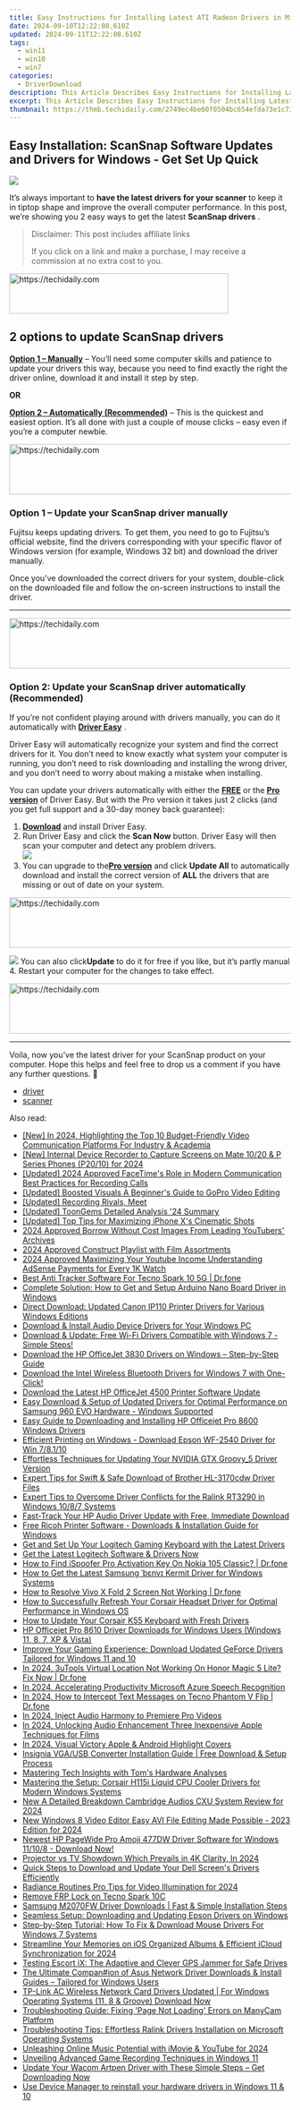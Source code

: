 ```yaml
---
title: Easy Instructions for Installing Latest ATI Radeon Drivers in Microsoft Windows
date: 2024-09-10T12:22:08.610Z
updated: 2024-09-11T12:22:08.610Z
tags:
  - win11
  - win10
  - win7
categories:
  - DriverDownload
description: This Article Describes Easy Instructions for Installing Latest ATI Radeon Drivers in Microsoft Windows
excerpt: This Article Describes Easy Instructions for Installing Latest ATI Radeon Drivers in Microsoft Windows
thumbnail: https://thmb.techidaily.com/2749ec4be60f0504bc654efda73e1c737728931364b1005e1f68e26d5f0bf62c.jpg
---
```


## Easy Installation: ScanSnap Software Updates and Drivers for Windows - Get Set Up Quick

![](https://images.drivereasy.com/wp-content/uploads/2019/01/img_5c3d5b538269b.jpg)

It’s always important to **have the latest drivers for your scanner**  to keep it in tiptop shape and improve the overall computer performance. In this post, we’re showing you 2 easy ways to get the latest **ScanSnap drivers** .


>  Disclaimer: This post includes affiliate links
>
>  If you click on a link and make a purchase, I may receive a commission at no extra cost to you.
>







<!-- affiliate ads begin -->
<a href="https://aligracehair.sjv.io/c/5597632/2115949/19272" target="_top" id="2115949">
  <img src="//a.impactradius-go.com/display-ad/19272-2115949" border="0" alt="https://techidaily.com" width="392" height="72"/>
</a>
<img height="0" width="0" src="https://aligracehair.sjv.io/i/5597632/2115949/19272" style="position:absolute;visibility:hidden;" border="0" />
<!-- affiliate ads end -->




## 2 options to update **ScanSnap drivers**

[**Option 1 – Manually**](https://tools.techidaily.com/drivereasy/download/) – You’ll need some computer skills and patience to update your drivers this way, because you need to find exactly the right the driver online, download it and install it step by step.

**OR**

[**Option 2 – Automatically (Recommended)**](https://www.drivereasy.com/knowledge/scansnap-driver-download-update-easily/#O2) – This is the quickest and easiest option. It’s all done with just a couple of mouse clicks – easy even if you’re a computer newbie.





<!-- affiliate ads begin -->
<a href="https://appsumo.8odi.net/c/5597632/2137395/7443" target="_top" id="2137395">
  <img src="//a.impactradius-go.com/display-ad/7443-2137395" border="0" alt="https://techidaily.com" width="728" height="90"/>
</a>
<img height="0" width="0" src="https://appsumo.8odi.net/i/5597632/2137395/7443" style="position:absolute;visibility:hidden;" border="0" />
<!-- affiliate ads end -->




### **Option 1 – Update your ScanSnap driver manually**

 Fujitsu keeps updating drivers. To get them, you need to go to Fujitsu’s official  website, find the drivers corresponding with your specific flavor of Windows version (for example, Windows 32 bit) and download the driver manually.

 Once you’ve downloaded the correct drivers for your system, double-click on the downloaded file and follow the on-screen instructions to install the driver.

---





<!-- affiliate ads begin -->
<a href="https://smilemakers.pxf.io/c/5597632/2123901/26106" target="_top" id="2123901">
  <img src="//a.impactradius-go.com/display-ad/26106-2123901" border="0" alt="https://techidaily.com" width="728" height="90"/>
</a>
<img height="0" width="0" src="https://smilemakers.pxf.io/i/5597632/2123901/26106" style="position:absolute;visibility:hidden;" border="0" />
<!-- affiliate ads end -->




### Option 2: Update your ScanSnap driver automatically (Recommended)

 If you’re not confident playing around with drivers manually, you can do it automatically with **[Driver Easy](https://tools.techidaily.com/drivereasy/download/)**  .

 Driver Easy will automatically recognize your system and find the correct drivers for it. You don’t need to know exactly what system your computer is running, you don’t need to risk downloading and installing the wrong driver, and you don’t need to worry about making a mistake when installing.

 You can update your drivers automatically with either the **[FREE](https://tools.techidaily.com/drivereasy/download/)**  or the **[Pro version](https://tools.techidaily.com/drivereasy/download/)**  of Driver Easy. But with the Pro version it takes just 2 clicks (and you get full support and a 30-day money back guarantee):

1. [**Download**](https://tools.techidaily.com/drivereasy/download/) and install Driver Easy.
2. Run Driver Easy and click the **Scan Now** button. Driver Easy will then scan your computer and detect any problem drivers.  
![](https://images.drivereasy.com/wp-content/uploads/2018/11/img_5bea92aeadc8d.jpg)
3. You can upgrade to the[**Pro version**](https://tools.techidaily.com/drivereasy/download/) and click   **Update All**  to automatically download and install the correct version of **ALL**  the drivers that are missing or out of date on your system.  




<!-- affiliate ads begin -->
<a href="https://ursime.pxf.io/c/5597632/2136536/16384" target="_top" id="2136536">
  <img src="//a.impactradius-go.com/display-ad/16384-2136536" border="0" alt="https://techidaily.com" width="728" height="90"/>
</a>
<img height="0" width="0" src="https://ursime.pxf.io/i/5597632/2136536/16384" style="position:absolute;visibility:hidden;" border="0" />
<!-- affiliate ads end -->




![](https://images.drivereasy.com/wp-content/uploads/2018/11/img_5bea936032f20.jpg) You can also click**Update** to do it for free if you like, but it’s partly manual
4. Restart your computer for the changes to take effect.




<!-- affiliate ads begin -->
<a href="https://appsumo.8odi.net/c/5597632/2118322/7443" target="_top" id="2118322">
  <img src="//a.impactradius-go.com/display-ad/7443-2118322" border="0" alt="https://techidaily.com" width="728" height="90"/>
</a>
<img height="0" width="0" src="https://appsumo.8odi.net/i/5597632/2118322/7443" style="position:absolute;visibility:hidden;" border="0" />
<!-- affiliate ads end -->





---

 Voila, now you’ve the latest driver for your ScanSnap product on your computer. Hope this helps and feel free to drop us a comment if you have any further questions. 🙂

* [driver](https://tools.techidaily.com/drivereasy/download/)
* [scanner](https://tools.techidaily.com/drivereasy/download/)

<ins class="adsbygoogle"
     style="display:block"
     data-ad-format="autorelaxed"
     data-ad-client="ca-pub-7571918770474297"
     data-ad-slot="1223367746"></ins>



<ins class="adsbygoogle"
     style="display:block"
     data-ad-client="ca-pub-7571918770474297"
     data-ad-slot="8358498916"
     data-ad-format="auto"
     data-full-width-responsive="true"></ins>





<span class="atpl-alsoreadstyle">Also read:</span>
<div><ul>
<li><a href="https://visual-screen-recording.techidaily.com/new-in-2024-highlighting-the-top-10-budget-friendly-video-communication-platforms-for-industry-and-academia/"><u>[New] In 2024, Highlighting the Top 10 Budget-Friendly Video Communication Platforms For Industry & Academia</u></a></li>
<li><a href="https://screen-mirroring-recording.techidaily.com/new-internal-device-recorder-to-capture-screens-on-mate-1020-and-p-series-phones-p2010-for-2024/"><u>[New] Internal Device Recorder to Capture Screens on Mate 10/20 & P Series Phones (P20/10) for 2024</u></a></li>
<li><a href="https://screen-capture.techidaily.com/updated-2024-approved-facetimes-role-in-modern-communication-best-practices-for-recording-calls/"><u>[Updated] 2024 Approved FaceTime's Role in Modern Communication Best Practices for Recording Calls</u></a></li>
<li><a href="https://extra-information.techidaily.com/updated-boosted-visuals-a-beginners-guide-to-gopro-video-editing/"><u>[Updated] Boosted Visuals A Beginner's Guide to GoPro Video Editing</u></a></li>
<li><a href="https://screen-activity-recording.techidaily.com/updated-recording-rivals-meet/"><u>[Updated] Recording Rivals, Meet</u></a></li>
<li><a href="https://some-skills.techidaily.com/updated-toongems-detailed-analysis-24-summary/"><u>[Updated] ToonGems Detailed Analysis '24 Summary</u></a></li>
<li><a href="https://fox-http.techidaily.com/updated-top-tips-for-maximizing-iphone-xs-cinematic-shots/"><u>[Updated] Top Tips for Maximizing iPhone X's Cinematic Shots</u></a></li>
<li><a href="https://youtube-video-recordings.techidaily.com/2024-approved-borrow-without-cost-images-from-leading-youtubers-archives/"><u>2024 Approved Borrow Without Cost Images From Leading YouTubers' Archives</u></a></li>
<li><a href="https://extra-lessons.techidaily.com/2024-approved-construct-playlist-with-film-assortments/"><u>2024 Approved Construct Playlist with Film Assortments</u></a></li>
<li><a href="https://youtube-help.techidaily.com/2024-approved-maximizing-your-youtube-income-understanding-adsense-payments-for-every-1k-watch/"><u>2024 Approved Maximizing Your Youtube Income Understanding AdSense Payments for Every 1K Watch</u></a></li>
<li><a href="https://android-location-track.techidaily.com/best-anti-tracker-software-for-tecno-spark-10-5g-drfone-by-drfone-virtual-android/"><u>Best Anti Tracker Software For Tecno Spark 10 5G | Dr.fone</u></a></li>
<li><a href="https://win-amazing.techidaily.com/complete-solution-how-to-get-and-setup-arduino-nano-board-driver-in-windows/"><u>Complete Solution: How to Get and Setup Arduino Nano Board Driver in Windows</u></a></li>
<li><a href="https://win-amazing.techidaily.com/direct-download-updated-canon-ip110-printer-drivers-for-various-windows-editions/"><u>Direct Download: Updated Canon IP110 Printer Drivers for Various Windows Editions</u></a></li>
<li><a href="https://win-amazing.techidaily.com/download-and-install-audio-device-drivers-for-your-windows-pc/"><u>Download & Install Audio Device Drivers for Your Windows PC</u></a></li>
<li><a href="https://win-amazing.techidaily.com/download-and-update-free-wi-fi-drivers-compatible-with-windows-7-simple-steps/"><u>Download & Update: Free Wi-Fi Drivers Compatible with Windows 7 - Simple Steps!</u></a></li>
<li><a href="https://win-amazing.techidaily.com/download-the-hp-officejet-3830-drivers-on-windows-step-by-step-guide/"><u>Download the HP OfficeJet 3830 Drivers on Windows – Step-by-Step Guide</u></a></li>
<li><a href="https://win-amazing.techidaily.com/1722978514933-download-the-intel-wireless-bluetooth-drivers-for-windows-7-with-one-click/"><u>Download the Intel Wireless Bluetooth Drivers for Windows 7 with One-Click!</u></a></li>
<li><a href="https://win-amazing.techidaily.com/download-the-latest-hp-officejet-4500-printer-software-update/"><u>Download the Latest HP OfficeJet 4500 Printer Software Update</u></a></li>
<li><a href="https://win-amazing.techidaily.com/easy-download-and-setup-of-updated-drivers-for-optimal-performance-on-samsung-960-evo-hardware-windows-supported/"><u>Easy Download & Setup of Updated Drivers for Optimal Performance on Samsung 960 EVO Hardware - Windows Supported</u></a></li>
<li><a href="https://win-amazing.techidaily.com/easy-guide-to-downloading-and-installing-hp-officejet-pro-8600-windows-drivers/"><u>Easy Guide to Downloading and Installing HP Officejet Pro 8600 Windows Drivers</u></a></li>
<li><a href="https://win-amazing.techidaily.com/efficient-printing-on-windows-download-epson-wf-2540-driver-for-win-78110/"><u>Efficient Printing on Windows - Download Epson WF-2540 Driver for Win 7/8.1/10</u></a></li>
<li><a href="https://win-amazing.techidaily.com/effortless-techniques-for-updating-your-nvidia-gtx-groovy5-driver-version/"><u>Effortless Techniques for Updating Your NVIDIA GTX Groovy_5 Driver Version</u></a></li>
<li><a href="https://win-amazing.techidaily.com/expert-tips-for-swift-and-safe-download-of-brother-hl-3170cdw-driver-files/"><u>Expert Tips for Swift & Safe Download of Brother HL-3170cdw Driver Files</u></a></li>
<li><a href="https://win-amazing.techidaily.com/expert-tips-to-overcome-driver-conflicts-for-the-ralink-rt3290-in-windows-1087-systems/"><u>Expert Tips to Overcome Driver Conflicts for the Ralink RT3290 in Windows 10/8/7 Systems</u></a></li>
<li><a href="https://win-amazing.techidaily.com/fast-track-your-hp-audio-driver-update-with-free-immediate-download/"><u>Fast-Track Your HP Audio Driver Update with Free, Immediate Download</u></a></li>
<li><a href="https://win-amazing.techidaily.com/free-ricoh-printer-software-downloads-and-installation-guide-for-windows/"><u>Free Ricoh Printer Software - Downloads & Installation Guide for Windows</u></a></li>
<li><a href="https://win-amazing.techidaily.com/get-and-set-up-your-logitech-gaming-keyboard-with-the-latest-drivers/"><u>Get and Set Up Your Logitech Gaming Keyboard with the Latest Drivers</u></a></li>
<li><a href="https://win-dash.techidaily.com/get-the-latest-logitech-software-and-drivers-now/"><u>Get the Latest Logitech Software & Drivers Now</u></a></li>
<li><a href="https://fake-location.techidaily.com/how-to-find-ispoofer-pro-activation-key-on-nokia-105-classic-drfone-by-drfone-virtual-android/"><u>How to Find iSpoofer Pro Activation Key On Nokia 105 Classic? | Dr.fone</u></a></li>
<li><a href="https://win-amazing.techidaily.com/how-to-get-the-latest-samsung-bnv-kermit-driver-for-windows-systems/"><u>How to Get the Latest Samsung ˈbɛnvɪ Kermit Driver for Windows Systems</u></a></li>
<li><a href="https://fix-guide.techidaily.com/how-to-resolve-vivo-x-fold-2-screen-not-working-drfone-by-drfone-fix-android-problems-fix-android-problems/"><u>How to Resolve Vivo X Fold 2 Screen Not Working | Dr.fone</u></a></li>
<li><a href="https://win-amazing.techidaily.com/how-to-successfully-refresh-your-corsair-headset-driver-for-optimal-performance-in-windows-os/"><u>How to Successfully Refresh Your Corsair Headset Driver for Optimal Performance in Windows OS</u></a></li>
<li><a href="https://win-amazing.techidaily.com/how-to-update-your-corsair-k55-keyboard-with-fresh-drivers/"><u>How to Update Your Corsair K55 Keyboard with Fresh Drivers</u></a></li>
<li><a href="https://win-amazing.techidaily.com/hp-officejet-pro-8610-driver-downloads-for-windows-users-windows-11-8-7-xp-and-vista/"><u>HP Officejet Pro 8610 Driver Downloads for Windows Users (Windows 11, 8, 7, XP & Vista)</u></a></li>
<li><a href="https://win-amazing.techidaily.com/improve-your-gaming-experience-download-updated-geforce-drivers-tailored-for-windows-11-and-10/"><u>Improve Your Gaming Experience: Download Updated GeForce Drivers Tailored for Windows 11 and 10</u></a></li>
<li><a href="https://fake-location.techidaily.com/in-2024-3utools-virtual-location-not-working-on-honor-magic-5-lite-fix-now-drfone-by-drfone-virtual-android/"><u>In 2024, 3uTools Virtual Location Not Working On Honor Magic 5 Lite? Fix Now | Dr.fone</u></a></li>
<li><a href="https://extra-lessons.techidaily.com/in-2024-accelerating-productivity-microsoft-azure-speech-recognition/"><u>In 2024, Accelerating Productivity Microsoft Azure Speech Recognition</u></a></li>
<li><a href="https://android-location-track.techidaily.com/in-2024-how-to-intercept-text-messages-on-tecno-phantom-v-flip-drfone-by-drfone-virtual-android/"><u>In 2024, How to Intercept Text Messages on Tecno Phantom V Flip | Dr.fone</u></a></li>
<li><a href="https://some-knowledge.techidaily.com/in-2024-inject-audio-harmony-to-premiere-pro-videos/"><u>In 2024, Inject Audio Harmony to Premiere Pro Videos</u></a></li>
<li><a href="https://fox-hovers.techidaily.com/in-2024-unlocking-audio-enhancement-three-inexpensive-apple-techniques-for-films/"><u>In 2024, Unlocking Audio Enhancement Three Inexpensive Apple Techniques for Films</u></a></li>
<li><a href="https://instagram-clips.techidaily.com/in-2024-visual-victory-apple-and-android-highlight-covers/"><u>In 2024, Visual Victory Apple & Android Highlight Covers</u></a></li>
<li><a href="https://win-amazing.techidaily.com/insignia-vgausb-converter-installation-guide-free-download-and-setup-process/"><u>Insignia VGA/USB Converter Installation Guide | Free Download & Setup Process</u></a></li>
<li><a href="https://hardware-tips.techidaily.com/mastering-tech-insights-with-toms-hardware-analyses/"><u>Mastering Tech Insights with Tom's Hardware Analyses</u></a></li>
<li><a href="https://win-amazing.techidaily.com/mastering-the-setup-corsair-h115i-liquid-cpu-cooler-drivers-for-modern-windows-systems/"><u>Mastering the Setup: Corsair H115i Liquid CPU Cooler Drivers for Modern Windows Systems</u></a></li>
<li><a href="https://sound-tweaking.techidaily.com/new-a-detailed-breakdown-cambridge-audios-cxu-system-review-for-2024/"><u>New A Detailed Breakdown Cambridge Audios CXU System Review for 2024</u></a></li>
<li><a href="https://video-ai-editor.techidaily.com/new-windows-8-video-editor-easy-avi-file-editing-made-possible-2023-edition-for-2024/"><u>New Windows 8 Video Editor Easy AVI File Editing Made Possible - 2023 Edition for 2024</u></a></li>
<li><a href="https://win-amazing.techidaily.com/newest-hp-pagewide-pro-amoji-477dw-driver-software-for-windows-11108-download-now/"><u>Newest HP PageWide Pro Amoji 477DW Driver Software for Windows 11/10/8 - Download Now!</u></a></li>
<li><a href="https://article-posts.techidaily.com/projector-vs-tv-showdown-which-prevails-in-4k-clarity-in-2024/"><u>Projector vs TV Showdown Which Prevails in 4K Clarity, In 2024</u></a></li>
<li><a href="https://win-amazing.techidaily.com/quick-steps-to-download-and-update-your-dell-screens-drivers-efficiently/"><u>Quick Steps to Download and Update Your Dell Screen's Drivers Efficiently</u></a></li>
<li><a href="https://extra-skills.techidaily.com/radiance-routines-pro-tips-for-video-illumination-for-2024/"><u>Radiance Routines Pro Tips for Video Illumination for 2024</u></a></li>
<li><a href="https://review-topics.techidaily.com/remove-frp-lock-on-tecno-spark-10c-by-drfone-android-unlock-remove-google-frp/"><u>Remove FRP Lock on Tecno Spark 10C</u></a></li>
<li><a href="https://win-amazing.techidaily.com/samsung-m2070fw-driver-downloads-fast-and-simple-installation-steps/"><u>Samsung M2070FW Driver Downloads | Fast & Simple Installation Steps</u></a></li>
<li><a href="https://win-amazing.techidaily.com/seamless-setup-downloading-and-updating-epson-drivers-on-windows/"><u>Seamless Setup: Downloading and Updating Epson Drivers on Windows</u></a></li>
<li><a href="https://win-amazing.techidaily.com/step-by-step-tutorial-how-to-fix-and-download-mouse-drivers-for-windows-7-systems/"><u>Step-by-Step Tutorial: How To Fix & Download Mouse Drivers For Windows 7 Systems</u></a></li>
<li><a href="https://some-tips.techidaily.com/streamline-your-memories-on-ios-organized-albums-and-efficient-icloud-synchronization-for-2024/"><u>Streamline Your Memories on iOS Organized Albums & Efficient iCloud Synchronization for 2024</u></a></li>
<li><a href="https://buynow-help.techidaily.com/testing-escort-ix-the-adaptive-and-clever-gps-jammer-for-safe-drives/"><u>Testing Escort iX: The Adaptive and Clever GPS Jammer for Safe Drives</u></a></li>
<li><a href="https://win-amazing.techidaily.com/the-ultimate-companion-of-asus-network-driver-downloads-and-install-guides-tailored-for-windows-users/"><u>The Ultimate Compan#ion of Asus Network Driver Downloads & Install Guides – Tailored for Windows Users</u></a></li>
<li><a href="https://win-amazing.techidaily.com/tp-link-ac-wireless-network-card-drivers-updated-for-windows-operating-systems-11-8-and-groove-download-now/"><u>TP-Link AC Wireless Network Card Drivers Updated | For Windows Operating Systems (11, 8 & Groove) Download Now</u></a></li>
<li><a href="https://some-approaches.techidaily.com/troubleshooting-guide-fixing-page-not-loading-errors-on-manycam-platform/"><u>Troubleshooting Guide: Fixing 'Page Not Loading' Errors on ManyCam Platform</u></a></li>
<li><a href="https://win-amazing.techidaily.com/troubleshooting-tips-effortless-ralink-drivers-installation-on-microsoft-operating-systems/"><u>Troubleshooting Tips: Effortless Ralink Drivers Installation on Microsoft Operating Systems</u></a></li>
<li><a href="https://youtube-zero.techidaily.com/shing-online-music-potential-with-imovie-and-youtube-for-2024/"><u>Unleashing Online Music Potential with iMovie & YouTube for 2024</u></a></li>
<li><a href="https://screen-video-capture.techidaily.com/unveiling-advanced-game-recording-techniques-in-windows-11/"><u>Unveiling Advanced Game Recording Techniques in Windows 11</u></a></li>
<li><a href="https://win-amazing.techidaily.com/1722973896150-update-your-wacom-artpen-driver-with-these-simple-steps-get-downloading-now/"><u>Update Your Wacom Artpen Driver with These Simple Steps – Get Downloading Now</u></a></li>
<li><a href="https://techidaily.com/use-device-manager-to-reinstall-your-hardware-drivers-in-windows-11-and-10-by-drivereasy-guide/"><u>Use Device Manager to reinstall your hardware drivers in Windows 11 & 10</u></a></li>
</ul></div>




